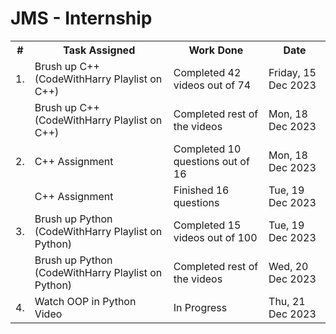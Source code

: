 # JMS - Internship

<body>
  <table>
  <tr>
    <th>#</th>
    <th>Task Assigned</th>
    <th>Work Done</th>
    <th>Date</th>
  </tr>
  <tr>
    <td>1.</td>
    <td>Brush up C++ (CodeWithHarry Playlist on C++)</td>
    <td>Completed 42 videos out of 74</td>
    <td>Friday, 15 Dec 2023</td>
  </tr>
  <tr>
    <td></td>
    <td>Brush up C++ (CodeWithHarry Playlist on C++)</td>
    <td>Completed rest of the videos</td>
    <td>Mon, 18 Dec 2023</td>
  </tr>
    
  <tr>
    <td>2.</td>
    <td>C++ Assignment</td>
    <td>Completed 10 questions out of 16</td>
    <td>Mon, 18 Dec 2023</td>
  </tr>
  <tr>
    <td></td>
    <td>C++ Assignment</td>
    <td>Finished 16 questions</td>
    <td>Tue, 19 Dec 2023</td>
  </tr>

  <tr>
    <td>3.</td>
    <td>Brush up Python (CodeWithHarry Playlist on Python)</td>
    <td>Completed 15 videos out of 100</td>
    <td>Tue, 19 Dec 2023</td>
  </tr>
  <tr>
    <td></td>
    <td>Brush up Python (CodeWithHarry Playlist on Python)</td>
    <td>Completed rest of the videos</td>
    <td>Wed, 20 Dec 2023</td>
  </tr>

  <tr>
    <td>4.</td>
    <td>Watch OOP in Python Video</td>
    <td>In Progress</td>
    <td>Thu, 21 Dec 2023</td>
  </tr>
</table>

</body>
